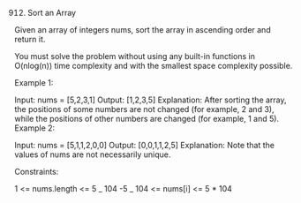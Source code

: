 912. Sort an Array

Given an array of integers nums, sort the array in ascending order and return
it.

You must solve the problem without using any built-in functions in O(nlog(n))
time complexity and with the smallest space complexity possible.

Example 1:

Input: nums = [5,2,3,1] Output: [1,2,3,5] Explanation: After sorting the array,
the positions of some numbers are not changed (for example, 2 and 3), while the
positions of other numbers are changed (for example, 1 and 5). Example 2:

Input: nums = [5,1,1,2,0,0] Output: [0,0,1,1,2,5] Explanation: Note that the
values of nums are not necessarily unique.

Constraints:

1 <= nums.length <= 5 _ 104 -5 _ 104 <= nums[i] <= 5 \* 104
